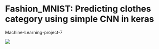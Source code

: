 # Fashion_MNIST: Predicting clothes category using simple CNN in keras
Machine-Learning-project-7

<img src="https://cmkt-image-prd.global.ssl.fastly.net/0.1.0/ps/477194/2417/1608/m1/fpnw/wm1/pattern-with-summer-clothes-.jpg?1431116671&s=a56c9ca0df478c0759afd3eadcac9afe">
